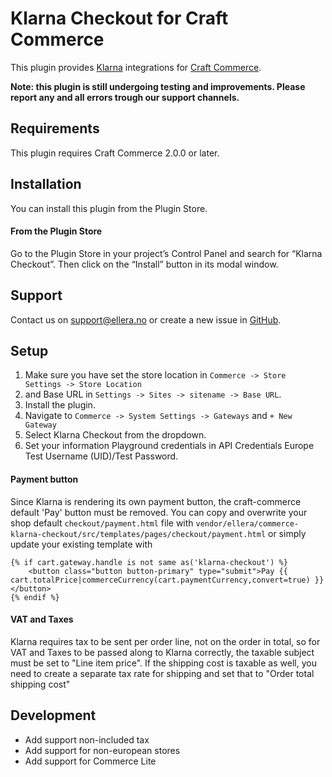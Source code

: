 # Klarna Checkout for Craft Commerce

This plugin provides [Klarna](https://www.klarna.com) integrations for [Craft Commerce](https://craftcms.com/commerce).

**Note: this plugin is still undergoing testing and improvements. Please report any and all errors trough our support channels.**
## Requirements

This plugin requires Craft Commerce 2.0.0 or later.

## Installation

You can install this plugin from the Plugin Store.

#### From the Plugin Store

Go to the Plugin Store in your project’s Control Panel and search for “Klarna Checkout”. Then click on the “Install” button in its modal window.

## Support

Contact us on support@ellera.no or create a new issue in [GitHub](https://github.com/ellera/commerce-klarna-checkout/issues).

## Setup

1.  Make sure you have set the store location in `Commerce -> Store Settings -> Store Location`
2.  and Base URL in `Settings -> Sites -> sitename -> Base URL`.
3.  Install the plugin.
4.  Navigate to `Commerce -> System Settings -> Gateways` and `+ New Gateway`
5.  Select Klarna Checkout from the dropdown.
6.  Set your information Playground credentials in API Credentials Europe Test Username (UID)/Test Password.


#### Payment button
Since Klarna is rendering its own payment button, the craft-commerce default 'Pay' button must be removed.
You can copy and overwrite your shop default `checkout/payment.html` file with `vendor/ellera/commerce-klarna-checkout/src/templates/pages/checkout/payment.html` or simply update your existing template with
```
{% if cart.gateway.handle is not same as('klarna-checkout') %}
    <button class="button button-primary" type="submit">Pay {{ cart.totalPrice|commerceCurrency(cart.paymentCurrency,convert=true) }}</button>
{% endif %}
```

#### VAT and Taxes

Klarna requires tax to be sent per order line, not on the order in total, so for VAT and Taxes to be passed along to Klarna correctly, the taxable subject must be set to "Line item price".
If the shipping cost is taxable as well, you need to create a separate tax rate for shipping and set that to "Order total shipping cost"

## Development

- Add support non-included tax
- Add support for non-european stores
- Add support for Commerce Lite
